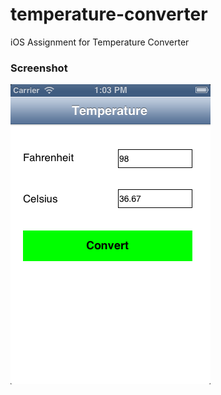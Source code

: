 temperature-converter
=====================

iOS Assignment for Temperature Converter


### Screenshot

<img src="https://github.com/RelaxedMaverick/temperature-converter/blob/master/Screenshot.png" alt="Main" width="320"/>
